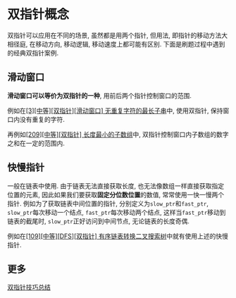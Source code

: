 # 双指针概念

双指针可以应用在不同的场景, 虽然都是用两个指针, 但用法, 即指针的移动方法大相径庭, 在移动方向, 移动逻辑, 移动速度上都可能有区别. 下面是刷题过程中遇到的经典双指针案例.

## 滑动窗口

**滑动窗口可以等价为双指针的一种**, 用前后两个指针控制窗口的范围.

例如在[[3][中等][双指针][滑动窗口] 无重复字符的最长子串](/Algorithm/字符串/3-无重复字符的最长子串.md)中, 使用双指针, 保持窗口内没有重复的字符.

再例如[[209][中等][双指针] 长度最小的子数组](/Algorithm/数组/209-长度最小的子数组.md)中, 双指针控制窗口内子数组的数字之和在一定的范围内.

## 快慢指针

一般在链表中使用. 由于链表无法直接获取长度, 也无法像数组一样直接获取指定位置的元素, 因此如果我们要获取**固定分位数位置**的数值, 常常使用一快一慢两个指针. 例如为了获取链表中间位置的指针, 分别定义为`slow_ptr`和`fast_ptr`, `slow_ptr`每次移动一个结点, `fast_ptr`每次移动两个结点, 这样当`fast_ptr`移动到链表的截尾时, `slow_ptr`正好访问到中间节点, 无论链表的长度奇偶.

例如在[[109][中等][DFS][双指针] 有序链表转换二叉搜索树](/Algorithm/树/109-有序链表转换二叉搜索树.md)中就有使用上述的快慢指针.

## 更多

[双指针技巧总结](https://labuladong.gitbook.io/algo/suan-fa-si-wei-xi-lie/shuang-zhi-zhen-ji-qiao)
